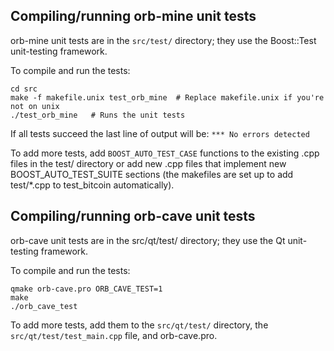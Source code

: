 Compiling/running orb-mine unit tests
------------------------------------

orb-mine unit tests are in the `src/test/` directory; they
use the Boost::Test unit-testing framework.

To compile and run the tests:

	cd src
	make -f makefile.unix test_orb_mine  # Replace makefile.unix if you're not on unix
	./test_orb_mine   # Runs the unit tests

If all tests succeed the last line of output will be:
`*** No errors detected`

To add more tests, add `BOOST_AUTO_TEST_CASE` functions to the existing
.cpp files in the test/ directory or add new .cpp files that
implement new BOOST_AUTO_TEST_SUITE sections (the makefiles are
set up to add test/*.cpp to test_bitcoin automatically).


Compiling/running orb-cave unit tests
---------------------------------------

orb-cave unit tests are in the src/qt/test/ directory; they
use the Qt unit-testing framework.

To compile and run the tests:

	qmake orb-cave.pro ORB_CAVE_TEST=1
	make
	./orb_cave_test

To add more tests, add them to the `src/qt/test/` directory,
the `src/qt/test/test_main.cpp` file, and orb-cave.pro.
